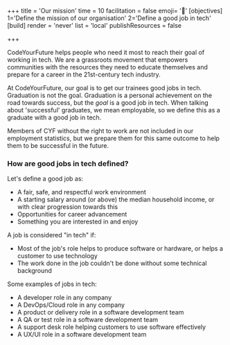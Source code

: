+++
title = 'Our mission'
time = 10
facilitation = false
emoji= '🚀'
[objectives]
1='Define the mission of our organisation'
2='Define a good job in tech'
[build]
  render = 'never'
  list = 'local'
  publishResources = false

+++

CodeYourFuture helps people who need it most to reach their goal of working in tech. We are a grassroots movement that empowers communities with the resources they need to educate themselves and prepare for a career in the 21st-century tech industry.

At CodeYourFuture, our goal is to get our trainees good jobs in tech. Graduation is not the goal. Graduation is a personal achievement on the road towards success, but the _goal_ is a good job in tech. When talking about 'successful' graduates, we mean employable, so we define this as a graduate with a good job in tech.

Members of CYF without the right to work are not included in our employment statistics, but we prepare them for this same outcome to help them to be successful in the future.

### How are good jobs in tech defined? 

Let's define a good job as:
* A fair, safe, and respectful work environment
* A starting salary around (or above) the median household income, or with clear progression towards this 
* Opportunities for career advancement
* Something you are interested in and enjoy

A job is considered "in tech" if:
* Most of the job's role helps to produce software or hardware, or helps a customer to use technology
* The work done in the job couldn't be done without some technical background

Some examples of jobs in tech:
* A developer role in any company
* A DevOps/Cloud role in any company
* A product or delivery role in a software development team
* A QA or test role in a software development team
* A support desk role helping customers to use software effectively
* A UX/UI role in a software development team
